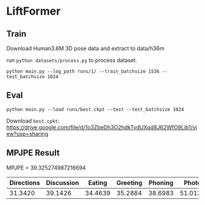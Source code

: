 # LiftFormer

## Train

Download Human3.6M 3D pose data and extract to data/h36m

run `python datasets/process.py` to process dataset.

`python main.py --log_path runs/1/ --train_batchsize 1536 --test_batchsize 1024`

## Eval

`python main.py --load runs/best.ckpt --test --test_batchsize 1024`

Download `best.cpkt`: https://drive.google.com/file/d/1o3ZbeDh3O2hdkTydUXqd8J62WfO9Lib1/view?usp=sharing

## MPJPE Result

MPJPE = 39.325274987216694

| Directions | Discussion | Eating  | Greeting | Phoning | Photo   | Posing  | Purchases | Sitting | SittingDown | Smoking | Waiting | WalkDog | Walking | WalkTogether |
| ---------- | ---------- | ------- | -------- | ------- | ------- | ------- | --------- | ------- | ----------- | ------- | ------- | ------- | ------- | ------------ |
| 31.3420    | 39.1426    | 34.4639 | 35.2884  | 38.6983 | 51.0125 | 37.0098 | 33.9597   | 53.0999 | 52.6290     | 37.3606 | 43.8358 | 38.8236 | 31.0698 | 32.1434      |

